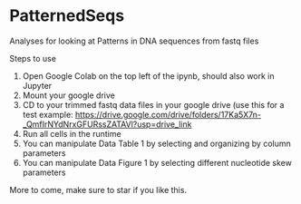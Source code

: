 # PatternedSeqs
Analyses for looking at Patterns in DNA sequences from fastq files

Steps to use
1. Open Google Colab on the top left of the ipynb, should also work in Jupyter
2. Mount your google drive
3. CD to your trimmed fastq data files in your google drive (use this for a test example: https://drive.google.com/drive/folders/17Ka5X7n-_QmfIrNYdNrxGFURssZATAVl?usp=drive_link
4. Run all cells in the runtime
5. You can manipulate Data Table 1 by selecting and organizing by column parameters
6. You can manipulate Data Figure 1 by selecting different nucleotide skew parameters

More to come, make sure to star if you like this. 
